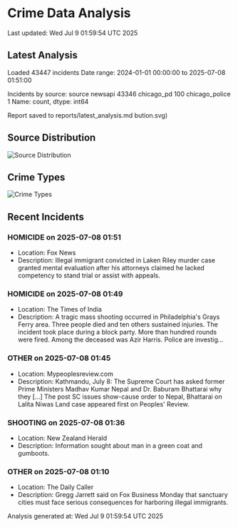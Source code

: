 # Crime Data Analysis
Last updated: Wed Jul  9 01:59:54 UTC 2025

## Latest Analysis

Loaded 43447 incidents
Date range: 2024-01-01 00:00:00 to 2025-07-08 01:51:00

Incidents by source:
source
newsapi           43346
chicago_pd          100
chicago_police        1
Name: count, dtype: int64

Report saved to reports/latest_analysis.md
bution.svg)

## Source Distribution
![Source Distribution](images/source_distribution.svg)

## Crime Types
![Crime Types](images/crime_types.svg)

## Recent Incidents

### HOMICIDE on 2025-07-08 01:51
- Location: Fox News
- Description: Illegal immigrant convicted in Laken Riley murder case granted mental evaluation after his attorneys claimed he lacked competency to stand trial or assist with appeals.


### HOMICIDE on 2025-07-08 01:49
- Location: The Times of India
- Description: A tragic mass shooting occurred in Philadelphia's Grays Ferry area. Three people died and ten others sustained injuries. The incident took place during a block party. More than hundred rounds were fired. Among the deceased was Azir Harris. Police are investig…


### OTHER on 2025-07-08 01:45
- Location: Mypeoplesreview.com
- Description: Kathmandu, July 8: The Supreme Court has asked former Prime Ministers Madhav Kumar Nepal and Dr. Baburam Bhattarai why they […]
The post SC issues show-cause order to Nepal, Bhattarai on Lalita Niwas Land case appeared first on Peoples' Review.


### SHOOTING on 2025-07-08 01:36
- Location: New Zealand Herald
- Description: Information sought about man in a green coat and gumboots.


### OTHER on 2025-07-08 01:10
- Location: The Daily Caller
- Description: Gregg Jarrett said on Fox Business Monday that sanctuary cities must face serious consequences for harboring illegal immigrants.

Analysis generated at: Wed Jul  9 01:59:54 UTC 2025
